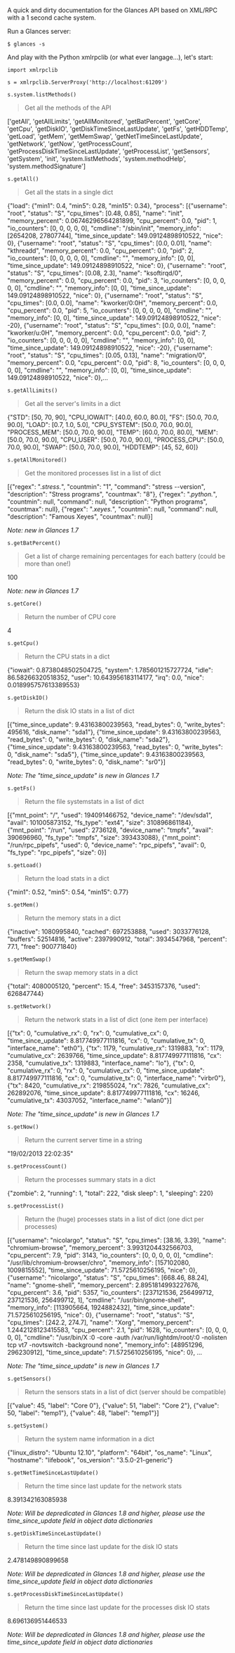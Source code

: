A quick and dirty documentation for the Glances API based on XML/RPC with a 1 second cache system.

Run a Glances server:

`$ glances -s`

And play with the Python xmlrpclib (or what ever langage...), let's start:

`import xmlrpclib`

`s = xmlrpclib.ServerProxy('http://localhost:61209')`

`s.system.listMethods()`

> Get all the methods of the API

['getAll',
 'getAllLimits',
 'getAllMonitored',
 'getBatPercent',
 'getCore',
 'getCpu',
 'getDiskIO',
 'getDiskTimeSinceLastUpdate',
 'getFs',
 'getHDDTemp',
 'getLoad',
 'getMem',
 'getMemSwap',
 'getNetTimeSinceLastUpdate',
 'getNetwork',
 'getNow',
 'getProcessCount',
 'getProcessDiskTimeSinceLastUpdate',
 'getProcessList',
 'getSensors',
 'getSystem',
 'init',
 'system.listMethods',
 'system.methodHelp',
 'system.methodSignature']

`s.getAll()`

> Get all the stats in a single dict

{"load": {"min1": 0.4, "min5": 0.28, "min15": 0.34}, "process": [{"username": "root", "status": "S", "cpu_times": [0.48, 0.85], "name": "init", "memory_percent": 0.06746296564281899, "cpu_percent": 0.0, "pid": 1, "io_counters": [0, 0, 0, 0, 0], "cmdline": "/sbin/init", "memory_info": [2654208, 27807744], "time_since_update": 149.09124898910522, "nice": 0}, {"username": "root", "status": "S", "cpu_times": [0.0, 0.01], "name": "kthreadd", "memory_percent": 0.0, "cpu_percent": 0.0, "pid": 2, "io_counters": [0, 0, 0, 0, 0], "cmdline": "", "memory_info": [0, 0], "time_since_update": 149.09124898910522, "nice": 0}, {"username": "root", "status": "S", "cpu_times": [0.08, 2.3], "name": "ksoftirqd/0", "memory_percent": 0.0, "cpu_percent": 0.0, "pid": 3, "io_counters": [0, 0, 0, 0, 0], "cmdline": "", "memory_info": [0, 0], "time_since_update": 149.09124898910522, "nice": 0}, {"username": "root", "status": "S", "cpu_times": [0.0, 0.0], "name": "kworker/0:0H", "memory_percent": 0.0, "cpu_percent": 0.0, "pid": 5, "io_counters": [0, 0, 0, 0, 0], "cmdline": "", "memory_info": [0, 0], "time_since_update": 149.09124898910522, "nice": -20}, {"username": "root", "status": "S", "cpu_times": [0.0, 0.0], "name": "kworker/u:0H", "memory_percent": 0.0, "cpu_percent": 0.0, "pid": 7, "io_counters": [0, 0, 0, 0, 0], "cmdline": "", "memory_info": [0, 0], "time_since_update": 149.09124898910522, "nice": -20}, {"username": "root", "status": "S", "cpu_times": [0.05, 0.13], "name": "migration/0", "memory_percent": 0.0, "cpu_percent": 0.0, "pid": 8, "io_counters": [0, 0, 0, 0, 0], "cmdline": "", "memory_info": [0, 0], "time_since_update": 149.09124898910522, "nice": 0},...

`s.getAllLimits()`

> Get all the server's limits in a dict

{"STD": [50, 70, 90], "CPU_IOWAIT": [40.0, 60.0, 80.0], "FS": [50.0, 70.0, 90.0], "LOAD": [0.7, 1.0, 5.0], "CPU_SYSTEM": [50.0, 70.0, 90.0], "PROCESS_MEM": [50.0, 70.0, 90.0], "TEMP": [60.0, 70.0, 80.0], "MEM": [50.0, 70.0, 90.0], "CPU_USER": [50.0, 70.0, 90.0], "PROCESS_CPU": [50.0, 70.0, 90.0], "SWAP": [50.0, 70.0, 90.0], "HDDTEMP": [45, 52, 60]}

`s.getAllMonitored()`

> Get the monitored processes list in a list of dict

[{"regex": ".*stress.*", "countmin": "1", "command": "stress --version", "description": "Stress programs", "countmax": "8"}, {"regex": ".*python.*", "countmin": null, "command": null, "description": "Python programs", "countmax": null}, {"regex": ".*xeyes.*", "countmin": null, "command": null, "description": "Famous Xeyes", "countmax": null}]

_Note: new in Glances 1.7_

`s.getBatPercent()`

> Get a list of charge remaining percentages for each battery (could be more than one!)

100

_Note: new in Glances 1.7_

`s.getCore()`

> Return the number of CPU core

4

`s.getCpu()`

> Return the CPU stats in a dict

{"iowait": 0.8738048502504725, "system": 1.785601215727724, "idle": 86.58266320518352, "user": 10.643956183114177, "irq": 0.0, "nice": 0.018995757613389553}

`s.getDiskIO()`

> Return the disk IO stats in a list of dict

[{"time_since_update": 9.43163800239563, "read_bytes": 0, "write_bytes": 495616, "disk_name": "sda1"}, {"time_since_update": 9.43163800239563, "read_bytes": 0, "write_bytes": 0, "disk_name": "sda2"}, {"time_since_update": 9.43163800239563, "read_bytes": 0, "write_bytes": 0, "disk_name": "sda5"}, {"time_since_update": 9.43163800239563, "read_bytes": 0, "write_bytes": 0, "disk_name": "sr0"}]

_Note: The "time_since_update" is new in Glances 1.7_

`s.getFs()`

> Return the file systemstats in a list of dict

[{"mnt_point": "/", "used": 194091466752, "device_name": "/dev/sda1", "avail": 101005873152, "fs_type": "ext4", "size": 310896861184}, {"mnt_point": "/run", "used": 2736128, "device_name": "tmpfs", "avail": 390696960, "fs_type": "tmpfs", "size": 393433088}, {"mnt_point": "/run/rpc_pipefs", "used": 0, "device_name": "rpc_pipefs", "avail": 0, "fs_type": "rpc_pipefs", "size": 0}]

`s.getLoad()`

> Return the load stats in a dict

{"min1": 0.52, "min5": 0.54, "min15": 0.77}

`s.getMem()`

> Return the memory stats in a dict

{"inactive": 1080995840, "cached": 697253888, "used": 3033776128, "buffers": 52514816, "active": 2397990912, "total": 3934547968, "percent": 77.1, "free": 900771840}

`s.getMemSwap()`

> Return the swap memory stats in a dict

{"total": 4080005120, "percent": 15.4, "free": 3453157376, "used": 626847744}

`s.getNetwork()`

> Return the network stats in a list of dict (one item per interface)

[{"tx": 0, "cumulative_rx": 0, "rx": 0, "cumulative_cx": 0, "time_since_update": 8.817749977111816, "cx": 0, "cumulative_tx": 0, "interface_name": "eth0"}, {"tx": 1179, "cumulative_rx": 1319883, "rx": 1179, "cumulative_cx": 2639766, "time_since_update": 8.817749977111816, "cx": 2358, "cumulative_tx": 1319883, "interface_name": "lo"}, {"tx": 0, "cumulative_rx": 0, "rx": 0, "cumulative_cx": 0, "time_since_update": 8.817749977111816, "cx": 0, "cumulative_tx": 0, "interface_name": "virbr0"}, {"tx": 8420, "cumulative_rx": 219855024, "rx": 7826, "cumulative_cx": 262892076, "time_since_update": 8.817749977111816, "cx": 16246, "cumulative_tx": 43037052, "interface_name": "wlan0"}]

_Note: The "time_since_update" is new in Glances 1.7_

`s.getNow()`

> Return the current server time in a string

"19/02/2013 22:02:35"

`s.getProcessCount()`

> Return the processes summary stats in a dict

{"zombie": 2, "running": 1, "total": 222, "disk sleep": 1, "sleeping": 220}

`s.getProcessList()`

> Return the (huge) processes stats in a list of dict (one dict per processes)

[{"username": "nicolargo", "status": "S", "cpu_times": [38.16, 3.39], "name": "chromium-browse", "memory_percent": 3.9931204432566703, "cpu_percent": 7.9, "pid": 3143, "io_counters": [0, 0, 0, 0, 0], "cmdline": "/usr/lib/chromium-browser/chro", "memory_info": [157102080, 1009815552], "time_since_update": 71.5725610256195, "nice": 0}, {"username": "nicolargo", "status": "S", "cpu_times": [668.46, 88.24], "name": "gnome-shell", "memory_percent": 2.8951814993227676, "cpu_percent": 3.6, "pid": 5357, "io_counters": [237121536, 256499712, 237121536, 256499712, 1], "cmdline": "/usr/bin/gnome-shell", "memory_info": [113905664, 1924882432], "time_since_update": 71.5725610256195, "nice": 0}, {"username": "root", "status": "S", "cpu_times": [242.2, 274.7], "name": "Xorg", "memory_percent": 1.2442128123415583, "cpu_percent": 2.1, "pid": 1628, "io_counters": [0, 0, 0, 0, 0], "cmdline": "/usr/bin/X :0 -core -auth /var/run/lightdm/root/:0 -nolisten tcp vt7 -novtswitch -background none", "memory_info": [48951296, 296230912], "time_since_update": 71.5725610256195, "nice": 0}, ...

_Note: The "time_since_update" is new in Glances 1.7_

`s.getSensors()`

> Return the sensors stats in a list of dict (server should be compatible)

[{"value": 45, "label": "Core 0"}, {"value": 51, "label": "Core 2"}, {"value": 50, "label": "temp1"}, {"value": 48, "label": "temp1"}]

`s.getSystem()`

> Return the system name information in a dict

{"linux_distro": "Ubuntu 12.10", "platform": "64bit", "os_name": "Linux", "hostname": "lifebook", "os_version": "3.5.0-21-generic"}

`s.getNetTimeSinceLastUpdate()`

> Return the time since last update for the network stats

8.391342163085938

_Note: Will be depredicated in Glances 1.8 and higher, please use the time_since_update field in object data dictionaries_

`s.getDiskTimeSinceLastUpdate()`

> Return the time since last update for the disk IO stats

2.478149890899658

_Note: Will be depredicated in Glances 1.8 and higher, please use the time_since_update field in object data dictionaries_

`s.getProcessDiskTimeSinceLastUpdate()`

> Return the time since last update for the processes disk IO stats

8.696136951446533

_Note: Will be depredicated in Glances 1.8 and higher, please use the time_since_update field in object data dictionaries_